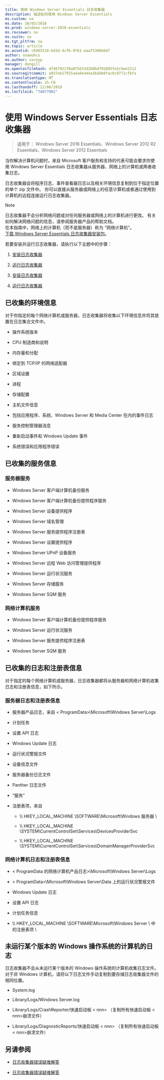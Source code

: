 ```yaml
---
title: 使用 Windows Server Essentials 日志收集器
description: 描述如何使用 Windows Server Essentials
ms.custom: na
ms.date: 10/03/2016
ms.prod: windows-server-2016-essentials
ms.reviewer: na
ms.suite: na
ms.tgt_pltfrm: na
ms.topic: article
ms.assetid: c6985518-b42d-4cfb-9761-eaa75306b6d7
author: nnamuhcs
ms.author: coreyp
manager: dongill
ms.openlocfilehash: df467921f8a8f5633d2b0bd792885fe2c9ae2212
ms.sourcegitcommit: a937eb17915a4a0e444a36ddb0fac9c9771cfbfa
ms.translationtype: MT
ms.contentlocale: zh-CN
ms.lasthandoff: 12/06/2019
ms.locfileid: "74877902"
---
```

# <a name="use-the-windows-server-essentials-log-collector"></a>使用 Windows Server Essentials 日志收集器

>适用于： Windows Server 2016 Essentials、Windows Server 2012 R2 Essentials、Windows Server 2012 Essentials

当你解决计算机问题时，来自 Microsoft 客户服务和支持的代表可能会要求你使用 Windows Server Essentials 日志收集器从服务器、网络上的计算机或两者收集日志。  
  
 日志收集器会将程序日志、事件查看器日志以及相关环境信息复制到位于指定位置的单个 zip 文件中。 你可以直接从服务器或网络上的任意计算机或者通过使用到计算机的远程连接运行日志收集器。  
  
> [!NOTE]
>日志收集器不会分析网络问题或对任何服务器或网络上的计算机进行更改。 有关如何解决网络问题的信息，请参阅服务器产品的帮助文档。  
>在本指南中，网络上的计算机（而不是服务器）称为 "网络计算机"。  
>[下载 Windows Server Essentials 日志收集器安装包](https://www.microsoft.com/download/details.aspx?id=34821)。  
  
 若要安装并运行日志收集器，请执行以下主题中的步骤：  
  

1. [安装日志收集器](Install-the-Windows-Server-Essentials-Log-Collector.md)  
  
2. [运行日志收集器](Run-the-Windows-Server-Essentials-Log-Collector.md)  

3. [安装日志收集器](../support/Install-the-Windows-Server-Essentials-Log-Collector.md)  
  
4. [运行日志收集器](../support/Run-the-Windows-Server-Essentials-Log-Collector.md)  


## <a name="environment-information-collected"></a>已收集的环境信息  
 对于你指定的每个网络计算机或服务器，日志收集器将收集以下环境信息并将其放置在日志集合文件中。  
  
-   操作系统版本  
  
-   CPU 制造商和说明  
  
-   内存量和分配  
  
-   绑定到 TCP/IP 的网络适配器  
  
-   区域设置  
  
-   进程  
  
-   存储配置  
  
-   主机文件信息  
  
-   包括应用程序、系统、Windows Server 和 Media Center 在内的事件日志  
  
-   服务控制管理器消息  
  
-   重新启动事件和 Windows Update 事件  
  
-   系统错误和应用程序错误  
  
## <a name="services-information-collected"></a>已收集的服务信息  
  
### <a name="server-services"></a>服务器服务  
  
-   Windows Server 客户端计算机备份服务  
  
-   Windows Server 客户端计算机备份提供程序服务  
  
-   Windows Server 设备提供程序  
  
-   Windows Server 域名管理  
  
-   Windows Server 服务提供程序注册表  
  
-   Windows Server 设置提供程序  
  
-   Windows Server UPnP 设备服务  
  
-   Windows Server 远程 Web 访问管理提供程序  
  
-   Windows Server 运行状况服务  
  
-   Windows Server 存储服务  
  
-   Windows Server SQM 服务  
  
### <a name="network-computer-services"></a>网络计算机服务  
  
-   Windows Server 客户端计算机备份提供程序服务  
  
-   Windows Server 运行状况服务  
  
-   Windows Server 服务提供程序注册表  
  
-   Windows Server SQM 服务  
  
## <a name="logs-and-registry-information-collected"></a>已收集的日志和注册表信息  
 对于指定的每个网络计算机或服务器，日志收集器都将从服务器和网络计算机收集日志和注册表信息，如下所示。  
  
### <a name="server-logs-and-registry-information"></a>服务器日志和注册表信息  
  
-   服务器产品日志，来自 < ProgramData\>\Microsoft\Windows Server\Logs  
  
-   计划任务  
  
-   设置 API 日志  
  
-   Windows Update 日志  
  
-   运行状况警报文件  
  
-   设备信息文件  
  
-   服务器备份日志文件  
  
-   Panther 日志文件  
  
-   “服务”  
  
-   注册表项，来自  
  
    -   \\\ HKEY_LOCAL_MACHINE \SOFTWARE\Microsoft\Windows 服务器 \  
  
    -   \\\ HKEY_LOCAL_MACHINE \SYSTEM\CurrentControlSet\Services\DevicesProviderSvc  
  
    -   \\\ HKEY_LOCAL_MACHINE \SYSTEM\CurrentControlSet\Services\DomainManagerProviderSvc  
  
### <a name="network-computer-logs-and-registry-information"></a>网络计算机日志和注册表信息  
  
-   < ProgramData 的网络计算机产品日志\>\Microsoft\Windows Server\Logs  
  
-   < ProgramData\>\Microsoft\Windows Server\Data 上的运行状况警报文件  
  
-   Windows Update 日志  
  
-   设置 API 日志  
  
-   计划任务信息  
  
-   \\\ HKEY_LOCAL_MACHINE \SOFTWARE\Microsoft\Windows Server \ 中的注册表项 \  
  
## <a name="logs-for-computers-that-do-not-run-a-version-of-the-windows-operating-system"></a>未运行某个版本的 Windows 操作系统的计算机的日志  
 日志收集器不会从未运行某个版本的 Windows 操作系统的计算机收集日志文件。 对于非 Windows 计算机，请将以下日志文件手动复制到要存储日志收集器文件的相同位置。  
  
-   System.log  
  
-   Library/Logs/Windows Server.log  
  
-   Library/Logs/CrashReporter/快速启动板 < nnn\> （复制所有快速启动板 < nnn\>崩溃文件）  
  
-   Library/Logs/DiagnosticReports/快速启动板 < nnn\> （复制所有快速启动板 < nnn\>崩溃文件）  
  
## <a name="see-also"></a>另请参阅  
  

-   [日志收集器错误疑难解答](Troubleshoot-Windows-Server-Essentials-Log-Collector-Errors.md)

-   [日志收集器错误疑难解答](../support/Troubleshoot-Windows-Server-Essentials-Log-Collector-Errors.md)

